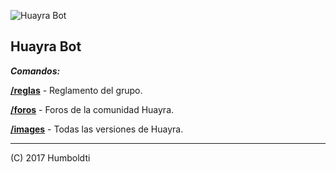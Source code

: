 ![Huayra Bot](https://github.com/Humboldti/huayra_bot/blob/master/huayra_bot.png?raw=true)

## Huayra Bot

**_Comandos:_**

[**/reglas**](#) - Reglamento del grupo.

[**/foros**](#) - Foros de la comunidad Huayra.

[**/images**](#) - Todas las versiones de Huayra.
____

(C) 2017 Humboldti
